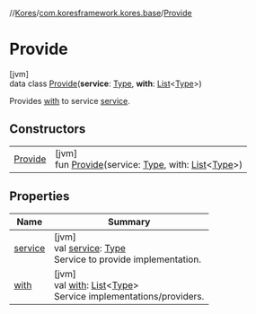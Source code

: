 //[Kores](../../../index.md)/[com.koresframework.kores.base](../index.md)/[Provide](index.md)

# Provide

[jvm]\
data class [Provide](index.md)(**service**: [Type](https://docs.oracle.com/javase/8/docs/api/java/lang/reflect/Type.html), **with**: [List](https://kotlinlang.org/api/latest/jvm/stdlib/kotlin.collections/-list/index.html)<[Type](https://docs.oracle.com/javase/8/docs/api/java/lang/reflect/Type.html)>)

Provides [with](with.md) to service [service](service.md).

## Constructors

| | |
|---|---|
| [Provide](-provide.md) | [jvm]<br>fun [Provide](-provide.md)(service: [Type](https://docs.oracle.com/javase/8/docs/api/java/lang/reflect/Type.html), with: [List](https://kotlinlang.org/api/latest/jvm/stdlib/kotlin.collections/-list/index.html)<[Type](https://docs.oracle.com/javase/8/docs/api/java/lang/reflect/Type.html)>) |

## Properties

| Name | Summary |
|---|---|
| [service](service.md) | [jvm]<br>val [service](service.md): [Type](https://docs.oracle.com/javase/8/docs/api/java/lang/reflect/Type.html)<br>Service to provide implementation. |
| [with](with.md) | [jvm]<br>val [with](with.md): [List](https://kotlinlang.org/api/latest/jvm/stdlib/kotlin.collections/-list/index.html)<[Type](https://docs.oracle.com/javase/8/docs/api/java/lang/reflect/Type.html)><br>Service implementations/providers. |
